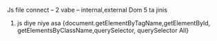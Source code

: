 Js file connect – 2 vabe – internal,external
Dom
5 ta jinis
1.	js diye niye asa {document.getElementByTagName,getElementById, getElementsByClassName,querySelector, querySelector All}

